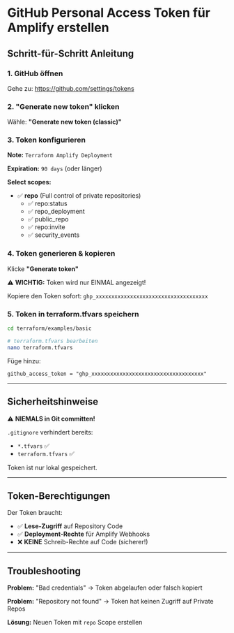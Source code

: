 # GitHub Personal Access Token für Amplify erstellen

## Schritt-für-Schritt Anleitung

### 1. GitHub öffnen

Gehe zu: https://github.com/settings/tokens

### 2. "Generate new token" klicken

Wähle: **"Generate new token (classic)"**

### 3. Token konfigurieren

**Note:** `Terraform Amplify Deployment`

**Expiration:** `90 days` (oder länger)

**Select scopes:**
- ✅ **repo** (Full control of private repositories)
  - ✅ repo:status
  - ✅ repo_deployment
  - ✅ public_repo
  - ✅ repo:invite
  - ✅ security_events

### 4. Token generieren & kopieren

Klicke **"Generate token"**

⚠️ **WICHTIG:** Token wird nur EINMAL angezeigt!

Kopiere den Token sofort: `ghp_xxxxxxxxxxxxxxxxxxxxxxxxxxxxxxxxxxxx`

### 5. Token in terraform.tfvars speichern

```bash
cd terraform/examples/basic

# terraform.tfvars bearbeiten
nano terraform.tfvars
```

Füge hinzu:
```hcl
github_access_token = "ghp_xxxxxxxxxxxxxxxxxxxxxxxxxxxxxxxxxxxx"
```

---

## Sicherheitshinweise

⚠️ **NIEMALS in Git committen!**

`.gitignore` verhindert bereits:
- `*.tfvars` ✅
- `terraform.tfvars` ✅

Token ist nur lokal gespeichert.

---

## Token-Berechtigungen

Der Token braucht:
- ✅ **Lese-Zugriff** auf Repository Code
- ✅ **Deployment-Rechte** für Amplify Webhooks
- ❌ **KEINE** Schreib-Rechte auf Code (sicherer!)

---

## Troubleshooting

**Problem:** "Bad credentials"
→ Token abgelaufen oder falsch kopiert

**Problem:** "Repository not found"
→ Token hat keinen Zugriff auf Private Repos

**Lösung:** Neuen Token mit `repo` Scope erstellen
